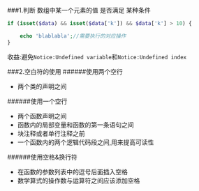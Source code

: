 ###1.判断 数组中某一个元素的值 是否满足 某种条件
```php
if (isset($data) && isset($data['k']) && $data['k'] > 10) {

    echo 'blablabla';//需要执行的对应操作
}
```
收益:避免```Notice:Undefined variable```和```Notice:Undefined index```

###2.空白符的使用
######使用两个空行
- 两个类的声明之间

######使用一个空行
- 两个函数声明之间
- 函数内的局部变量和函数的第一条语句之间
- 块注释或者单行注释之前
- 一个函数内的两个逻辑代码段之间,用来提高可读性

######使用空格&换行符
- 在函数的参数列表中的逗号后面插入空格
- 数学算式的操作数与运算符之间应该添加空格
